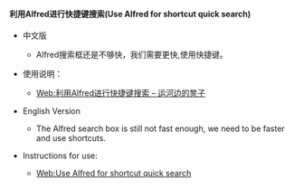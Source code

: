 #### 利用Alfred进行快捷键搜索(Use Alfred for shortcut quick search)
- 中文版
	- Alfred搜索框还是不够快，我们需要更快,使用快捷键。
- 使用说明：

	- [Web:利用Alfred进行快捷键搜索 – 运河边的凳子](https://hesperhu.wordpress.com/2019/08/10/alfred/)


- English Version
	- The Alfred search box is still not fast enough, we need to be faster and use shortcuts.
- Instructions for use:
	- [Web:Use Alfred for shortcut quick search](https://huhesper.blogspot.com/2019/08/use-alfred-for-shortcut-quick-search.html)